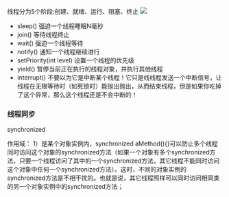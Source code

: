 线程分为5个阶段:创建、就绪、运行、阻塞、终止
![](http://olax25rea.bkt.clouddn.com/20150309140927553.png)


* sleep()  强迫一个线程睡眠N毫秒
* join()   等待线程终止
* wait()   强迫一个线程等待
* notify() 通知一个线程继续进行
* setPriority(int level)  设置一个线程的优先级
* yield()  暂停当前正在执行的线程对象，并执行其他线程
* interrupt()  不要以为它是中断某个线程！它只是线线程发送一个中断信号，让线程在无限等待时（如死锁时）能抛出抛出，从而结束线程，但是如果你吃掉了这个异常，那么这个线程还是不会中断的！



### 线程同步
synchronized

作用域：
1）是某个对象实例内，synchronized aMethod(){}可以防止多个线程同时访问这个对象的synchronized方法（如果一个对象有多个synchronized方法，只要一个线程访问了其中的一个synchronized方法，其它线程不能同时访问这个对象中任何一个synchronized方法）。这时，不同的对象实例的synchronized方法是不相干扰的。也就是说，其它线程照样可以同时访问相同类的另一个对象实例中的synchronized方法；